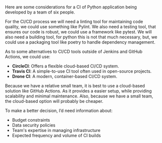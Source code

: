 Here are some considerations for a CI of Python application being developed by a team of six people.

For the CI/CD process we will need a linting tool for maintaining code quality, we could use something like Pylint. We also need a testing tool, that ensures our code is robust, we could use a framework like pytest. We will also need a building tool, for python this is not that much necessary, but, we could use a packaging tool like poetry to handle dependency management.

As to some alternatives to CI/CD tools outside of Jenkins and GitHub Actions, we could use:
- **CircleCI**: Offers a flexible cloud-based CI/CD system.
- **Travis CI**: A simple-to-use CI tool often used in open-source projects.
- **Drone CI**: A modern, container-based CI/CD system.

Because we have a relative small team, it is best to use a cloud-based solution like GitHub Actions. As it provides a easier setup, while providing scalability and minimal maintenance. Also, because we have a small team, the cloud-based option will probably be cheaper.

To make a better decision, I’d need information about:
- Budget constraints
- Data security policies
- Team's expertise in managing infrastructure
- Expected frequency and volume of CI builds
